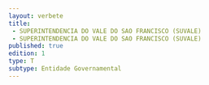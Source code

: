 ```yaml
---
layout: verbete
title:
 - SUPERINTENDENCIA DO VALE DO SAO FRANCISCO (SUVALE)
 - SUPERINTENDENCIA DO VALE DO SAO FRANCISCO (SUVALE)
published: true
edition: 1  
type: T
subtype: Entidade Governamental
---
```


